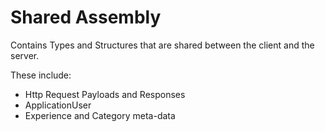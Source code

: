 # Shared Assembly

Contains Types and Structures that are shared between the client and the server.

These include:

* Http Request Payloads and Responses
* ApplicationUser
* Experience and Category meta-data

